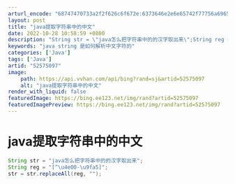 ```yaml
---
arturl_encode: "68747470733a2f2f626c6f672e:6373646e2e6e65742f77756a69655f636e686e313233343536:2f61727469636c652f64657461696c732f3532353735303937"
layout: post
title: "java提取字符串中的中文"
date: 2022-10-28 10:58:59 +0800
description: "String str = \"java怎么把字符串中的的汉字取出来\";String reg = \"[^"
keywords: "java string 是如何解析中文字符的"
categories: ['Java']
tags: ['Java']
artid: "52575097"
image:
    path: https://api.vvhan.com/api/bing?rand=sj&artid=52575097
    alt: "java提取字符串中的中文"
render_with_liquid: false
featuredImage: https://bing.ee123.net/img/rand?artid=52575097
featuredImagePreview: https://bing.ee123.net/img/rand?artid=52575097
---
```


# java提取字符串中的中文

```java
String str = "java怎么把字符串中的的汉字取出来";
String reg = "[^\u4e00-\u9fa5]";
str = str.replaceAll(reg, "");
```